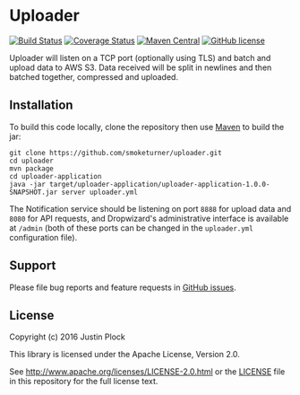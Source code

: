 Uploader
========
[![Build Status](https://travis-ci.org/smoketurner/uploader.svg?branch=master)](https://travis-ci.org/smoketurner/uploader)
[![Coverage Status](https://coveralls.io/repos/smoketurner/uploader/badge.svg)](https://coveralls.io/r/smoketurner/uploader)
[![Maven Central](https://img.shields.io/maven-central/v/com.smoketurner.uploader/uploader-parent.svg?style=flat-square)](https://maven-badges.herokuapp.com/maven-central/com.smoketurner.uploader/uploader-parent/)
[![GitHub license](https://img.shields.io/github/license/smoketurner/uploader.svg?style=flat-square)](https://github.com/smoketurner/uploader/tree/master)

Uploader will listen on a TCP port (optionally using TLS) and batch and upload data to AWS S3. Data received will be split in newlines and then batched together, compressed and uploaded.

Installation
------------
To build this code locally, clone the repository then use [Maven](https://maven.apache.org/guides/getting-started/maven-in-five-minutes.html) to build the jar:
```
git clone https://github.com/smoketurner/uploader.git
cd uploader
mvn package
cd uploader-application
java -jar target/uploader-application/uploader-application-1.0.0-SNAPSHOT.jar server uploader.yml
```

The Notification service should be listening on port `8888` for upload data and `8080` for API requests, and Dropwizard's administrative interface is available at `/admin` (both of these ports can be changed in the `uploader.yml` configuration file).


Support
-------

Please file bug reports and feature requests in [GitHub issues](https://github.com/smoketurner/uploader/issues).


License
-------

Copyright (c) 2016 Justin Plock

This library is licensed under the Apache License, Version 2.0.

See http://www.apache.org/licenses/LICENSE-2.0.html or the [LICENSE](LICENSE) file in this repository for the full license text.
